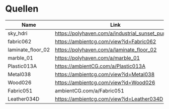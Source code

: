 # Quellen

|Name|Link|
|---|---|
|sky_hdri|https://polyhaven.com/a/industrial_sunset_puresky|
|fabric062|https://ambientcg.com/view?id=Fabric062|
|laminate_floor_02|https://polyhaven.com/a/laminate_floor_02|
|marble_01|https://polyhaven.com/a/marble_01|
|Plastic013A|https://ambientCG.com/a/Plastic013A|
|Metal038|https://ambientcg.com/view?id=Metal038|
|Wood026|https://ambientcg.com/view?id=Wood026|
|Fabric051|ambientCG.com/a/Fabric051|
|Leather034D|https://ambientcg.com/view?id=Leather034D|